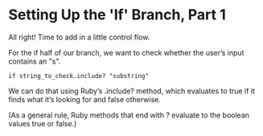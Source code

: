 # Setting Up the 'If' Branch, Part 1

All right! Time to add in a little control flow.

For the if half of our branch, we want to check whether the user’s input contains an "s".

    if string_to_check.include? "substring"

We can do that using Ruby’s .include? method, which evaluates to true if it finds what it’s looking for and false otherwise.

(As a general rule, Ruby methods that end with ? evaluate to the boolean values true or false.)
